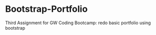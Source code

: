 # Bootstrap-Portfolio
Third Assignment for GW Coding Bootcamp: redo basic portfolio using bootstrap
